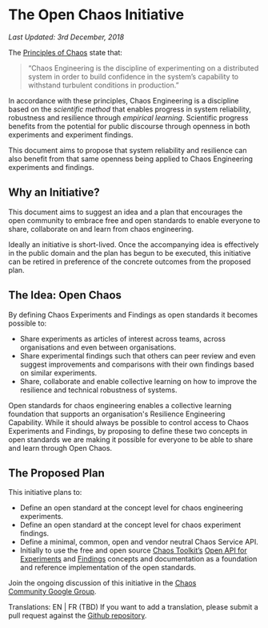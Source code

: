# The Open Chaos Initiative

_Last Updated: 3rd December, 2018_

The [Principles of Chaos][principles] state that:

> “Chaos Engineering is the discipline of experimenting on
> a distributed system in order to build confidence in the
> system’s capability to withstand turbulent conditions in
> production.”

[principles]: http://principlesofchaos.org/

In accordance with these principles, Chaos Engineering is a discipline based on the _scientific method_ that enables progress in system reliability, robustness and resilience through _empirical learning_. Scientific progress benefits from the potential for public discourse through openness in both experiments and experiment findings.

This document aims to propose that system reliability and resilience can also benefit from that same openness being applied to Chaos Engineering experiments and findings.

## Why an Initiative?

This document aims to suggest an idea and a plan that encourages the open community to embrace free and open standards to enable everyone to share, collaborate on and learn from chaos engineering.

Ideally an initiative is short-lived. Once the accompanying idea is effectively in the public domain and the plan has begun to be executed, this initiative can be retired in preference of the concrete outcomes from the proposed plan.

## The Idea: Open Chaos

By defining Chaos Experiments and Findings as open standards it becomes possible to:

* Share experiments as articles of interest across teams, across organisations and even between organisations.
* Share experimental findings such that others can peer review and even suggest improvements and comparisons with their own findings based on similar experiments.
* Share, collaborate and enable collective learning on how to improve the resilience and technical robustness of systems.

Open standards for chaos engineering enables a collective learning foundation that supports an organisation's Resilience Engineering Capability. While it should always be possible to control access to Chaos Experiments and Findings, by proposing to define these two concepts in open standards we are making it possible for everyone to be able to share and learn through Open Chaos.

## The Proposed Plan

This initiative plans to:
* Define an open standard at the concept level for chaos engineering experiments.
* Define an open standard at the concept level for chaos experiment findings.
* Define a minimal, common, open and vendor neutral Chaos Service API.
* Initially to use the free and open source [Chaos Toolkit’s][toolkit] [Open API for Experiments][experiment] and [Findings][findings] concepts and documentation as a foundation and reference implementation of the open standards.

[toolkit]: https://chaostoolkit.org/
[experiment]: https://docs.chaostoolkit.org/reference/api/experiment/
[findings]: https://docs.chaostoolkit.org/reference/api/journal/

Join the ongoing discussion of this initiative in the [Chaos Community Google Group][chaosgroup].

[chaosgroup]: https://groups.google.com/forum/#!forum/chaos-community

Translations: EN | FR (TBD)
If you want to add a translation, please submit a pull request against the [Github repository][repo].

[repo]: https://github.com/open-chaos/openchaos
